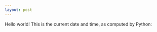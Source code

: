 ```yaml
---
layout: post
---
```


Hello world!
This is the current date and time, as computed by Python:


<html lang="en">
    <py-script>
    </py-script>
</html>
